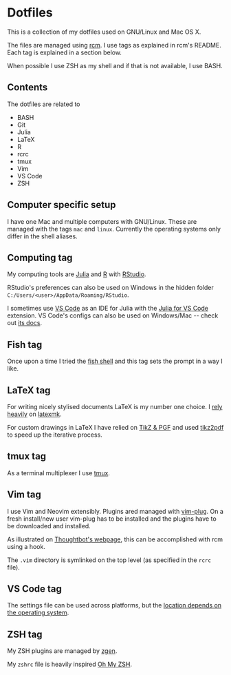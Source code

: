 Dotfiles
========

This is a collection of my dotfiles used on GNU/Linux and Mac OS X.

The files are managed using [rcm](https://github.com/thoughtbot/rcm).
I use tags as explained in rcm's README. 
Each tag is explained in a section below.

When possible I use ZSH as my shell and if that is not available, I use BASH.


## Contents

The dotfiles are related to

- BASH
- Git
- Julia
- LaTeX
- R
- rcrc
- tmux
- Vim
- VS Code
- ZSH


## Computer specific setup

I have one Mac and multiple computers with GNU/Linux. 
These are managed with the tags `mac` and `linux`.
Currently the operating systems only differ in the shell aliases.


## Computing tag

My computing tools are [Julia](http://julialang.org) and [R](http://www.r-project.org) with [RStudio](https://rstudio.com). 

RStudio's preferences can also be used on Windows in the hidden folder `C:/Users/<user>/AppData/Roaming/RStudio`.

I sometimes use [VS Code](https://code.visualstudio.com) as an IDE for Julia with the [Julia for VS Code](https://www.julia-vscode.org) extension.
VS Code's configs can also be used on Windows/Mac -- check out [its docs](https://code.visualstudio.com/docs/getstarted/settings#_settings-file-locations).


## Fish tag

Once upon a time I tried the [fish shell](https://fishshell.com) and this tag sets the prompt in a way I like.


## LaTeX tag

For writing nicely stylised documents LaTeX is my number one choice. 
I [rely heavily](http://dahl-jacobsen.dk/tips/blog/2020-04-23-my-workflow-with-latexmk) on [latexmk](http://ctan.org/pkg/latexmk).

For custom drawings in LaTeX I have relied on [TikZ & PGF](https://github.com/pgf-tikz/pgf) and used [tikz2pdf](https://github.com/robertdj/tikz2pdf) to speed up the iterative process.


## tmux tag

As a terminal multiplexer I use [tmux](https://tmux.github.io).


## Vim tag

I use Vim and Neovim extensibly.
Plugins ared managed with [vim-plug](https://github.com/junegunn/vim-plug).
On a fresh install/new user vim-plug has to be installed and the plugins have to be downloaded and installed.

As illustrated on [Thoughtbot's webpage](https://robots.thoughtbot.com/rcm-for-rc-files-in-dotfiles-repos), this can be accomplished with rcm using a hook.

The `.vim` directory is symlinked on the top level (as specified in the `rcrc` file).


## VS Code tag

The settings file can be used across platforms, but the [location depends on the operating system](https://code.visualstudio.com/docs/getstarted/settings#_settings-file-locations).


## ZSH tag

My ZSH plugins are managed by [zgen](https://github.com/tarjoilija/zgen).

My `zshrc` file is heavily inspired [Oh My ZSH](https://github.com/robbyrussell/oh-my-zsh).

